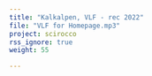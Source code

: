 ```yaml
---
title: "Kalkalpen, VLF - rec 2022"
file: "VLF for Homepage.mp3"
project: scirocco
rss_ignore: true
weight: 55

---
```

